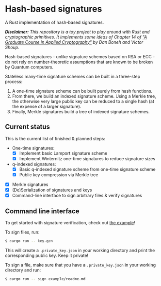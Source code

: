 # Hash-based signatures

A Rust implementation of hash-based signatures.

***Disclaimer:** This repository is a toy project to play around with Rust and cryptographic primitives.
It implements some ideas of Chapter 14 of ["A Graduate Course in
Applied Cryptography"](http://toc.cryptobook.us/) by Dan Boneh and Victor Shoup.*

Hash-based signatures - unlike signature schemes based on RSA or ECC - do not rely on number-theoretic assumptions that are known to be broken by Quantum computers.

Stateless many-time signature schemes can be built in a three-step process:
1. A one-time signature scheme can be built purely from hash functions.
2. From there, we build an indexed signature scheme.
   Using a Merkle tree, the otherwise very large public key can be reduced to a single hash
   (at the expense of a larger signature).
3. Finally, Merkle signatures build a tree of indexed signature schemes.

## Current status

This is the current list of finished & planned steps:
- One-time signatures:
  - [x] Implement basic Lamport signature scheme
  - [x] Implement Winternitz one-time signatures to reduce signature sizes
- q-indexed signatures:
  - [x] Basic q-indexed signature scheme from one-time signature scheme
  - [x] Public key compression via Merkle tree
- [x] Merkle signatures
- [x] (De)Serialization of signatures and keys
- [x] Command-line interface to sign arbitrary files & verify signatures

## Command line interface

To get started with signature verification, check out [the example](./example)!

To sign files, run:
```bash
$ cargo run -- key-gen
```

This will create a `.private_key.json` in your working directory and print the corresponding public key.
Keep it private!

To sign a file, make sure that you have a `.private_key.json` in your working directory and run:
```bash
$ cargo run -- sign example/readme.md
```